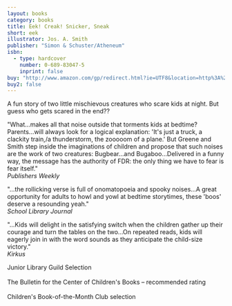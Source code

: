 ```yaml
---
layout: books
category: books
title: Eek! Creak! Snicker, Sneak
short: eek
illustrator: Jos. A. Smith
publisher: "Simon & Schuster/Atheneum"
isbn:
  - type: hardcover
    number: 0-689-83047-5
    inprint: false
buy: "http://www.amazon.com/gp/redirect.html?ie=UTF8&location=http%3A%2F%2Fwww.amazon.com%2FCreak-Snicker-Rhonda-Gowler-Greene%2Fdp%2F0689830475%3Fie%3DUTF8%26s%3Dbooks%26qid%3D1207814549%26sr%3D8-15&tag=rhondgowlegre-20&linkCode=ur2&camp=1789&creative=9325"
buy2: false
---
```


A fun story of two little mischievous creatures who scare kids at night. But guess who gets scared in the end??

"What…makes all that noise outside that torments kids at bedtime? Parents...will always look for a logical explanation: 'It's just a truck, a clackity train,/a thunderstorm, the zooooom of a plane.' But Greene and Smith step inside the imaginations of children and propose that such noises are the work of two creatures: Bugbear…and Bugaboo…Delivered in a funny way, the message has the authority of FDR: the only thing we have to fear is fear itself."  
_Publishers Weekly_

"…the rollicking verse is full of onomatopoeia and spooky noises…A great opportunity for adults to howl and yowl at bedtime storytimes, these 'boos' deserve a resounding yeah."  
_School Library Journal_

"…Kids will delight in the satisfying switch when the children gather up their courage and turn the tables on the two…On repeated reads, kids will eagerly join in with the word sounds as they anticipate the child-size victory."  
_Kirkus_

<p class="awards">
Junior Library Guild Selection
<br /><br />
The Bulletin for the Center of Children's Books – recommended rating
<br /><br />
Children's Book-of-the-Month Club selection
</p>